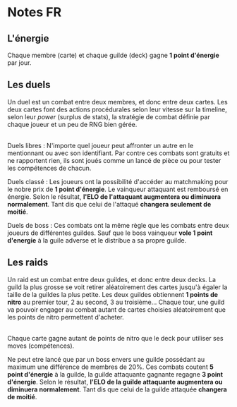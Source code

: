 
# Notes FR

## L'énergie

Chaque membre (carte) et chaque guilde (deck) gagne **1 point d'énergie** par jour.

## Les duels

Un duel est un combat entre deux membres, et donc entre deux cartes.
Les deux cartes font des actions procédurales selon leur vitesse sur la timeline,
selon leur *power* (surplus de stats), la stratégie de combat définie par chaque joueur
et un peu de RNG bien gérée.<br><br>

Duels libres
: N'importe quel joueur peut affronter un autre en le mentionnant ou avec son identifiant.
Par contre ces combats sont gratuits et ne rapportent rien, ils sont joués comme un lancé de pièce ou pour tester les compétences de chacun.

Duels classé
: Les joueurs ont la possibilité d'accéder au matchmaking pour le nobre prix de **1 point d'énergie**. Le vainqueur attaquant est remboursé en énergie. Selon le résultat, **l'ELO de l'attaquant augmentera ou diminuera normalement**. Tant dis que celui de l'attaqué **changera seulement de moitié**.

Duels de boss
: Ces combats ont la même règle que les combats entre deux joueurs de différentes guildes. Sauf que le boss vainqueur **vole 1 point d'energie** à la guile adverse et le distribue a sa propre guilde.

## Les raids

Un raid est un combat entre deux guildes, et donc entre deux decks.
La guild la plus grosse se voit retirer aléatoirement des cartes jusqu'à égaler la taille de la guildes la plus petite.
Les deux guildes obtiennent **1 points de nitro** au premier tour, 2 au second, 3 au troisième...
Chaque tour, une guild va pouvoir engager au combat autant de cartes choisies aléatoirement que les points de nitro permettent d'acheter.<br><br>

Chaque carte gagne autant de points de nitro que le deck pour utiliser ses moves (compétences).

Ne peut etre lancé que par un boss envers une guilde possédant au maximum une différence de membres de 20%.
Ces combats coutent **5 point d'énergie** à la guilde, la guilde attaquante gagnante regagne **3 point d'énergie**. Selon le résultat, **l'ELO de la guilde attaquante augmentera ou diminuera normalement**. Tant dis que celui de la guilde attaquée **changera de moitié**.